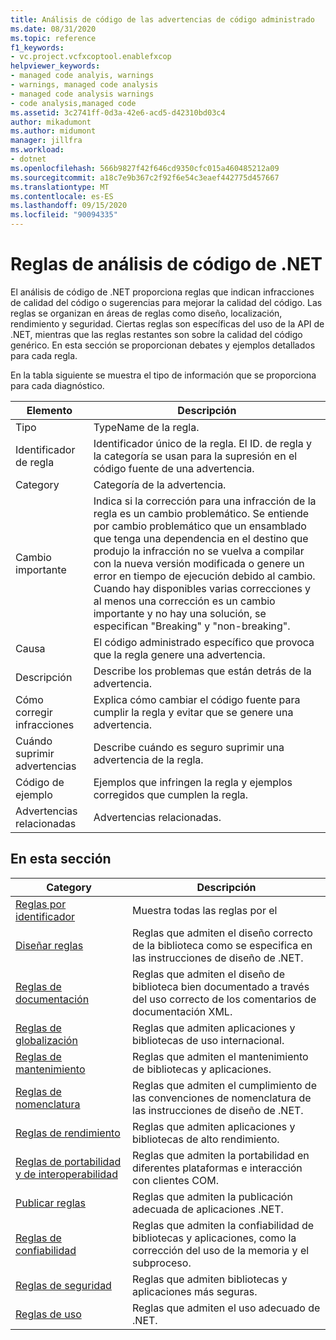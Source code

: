 ```yaml
---
title: Análisis de código de las advertencias de código administrado
ms.date: 08/31/2020
ms.topic: reference
f1_keywords:
- vc.project.vcfxcoptool.enablefxcop
helpviewer_keywords:
- managed code analyis, warnings
- warnings, managed code analysis
- managed code analysis warnings
- code analysis,managed code
ms.assetid: 3c2741ff-0d3a-42e6-acd5-d42310bd03c4
author: mikadumont
ms.author: midumont
manager: jillfra
ms.workload:
- dotnet
ms.openlocfilehash: 566b9827f42f646cd9350cfc015a460485212a09
ms.sourcegitcommit: a18c7e9b367c2f92f6e54c3eaef442775d457667
ms.translationtype: MT
ms.contentlocale: es-ES
ms.lasthandoff: 09/15/2020
ms.locfileid: "90094335"
---
```

# <a name="net-code-analysis-rules"></a>Reglas de análisis de código de .NET
El análisis de código de .NET proporciona reglas que indican infracciones de calidad del código o sugerencias para mejorar la calidad del código. Las reglas se organizan en áreas de reglas como diseño, localización, rendimiento y seguridad. Ciertas reglas son específicas del uso de la API de .NET, mientras que las reglas restantes son sobre la calidad del código genérico. En esta sección se proporcionan debates y ejemplos detallados para cada regla.

 En la tabla siguiente se muestra el tipo de información que se proporciona para cada diagnóstico.

|Elemento|Descripción|
|----------|-----------------|
|Tipo|TypeName de la regla.|
|Identificador de regla|Identificador único de la regla. El ID. de regla y la categoría se usan para la supresión en el código fuente de una advertencia.|
|Category|Categoría de la advertencia.|
|Cambio importante|Indica si la corrección para una infracción de la regla es un cambio problemático. Se entiende por cambio problemático que un ensamblado que tenga una dependencia en el destino que produjo la infracción no se vuelva a compilar con la nueva versión modificada o genere un error en tiempo de ejecución debido al cambio. Cuando hay disponibles varias correcciones y al menos una corrección es un cambio importante y no hay una solución, se especifican "Breaking" y "non-breaking".|
|Causa|El código administrado específico que provoca que la regla genere una advertencia.|
|Descripción|Describe los problemas que están detrás de la advertencia.|
|Cómo corregir infracciones|Explica cómo cambiar el código fuente para cumplir la regla y evitar que se genere una advertencia.|
|Cuándo suprimir advertencias|Describe cuándo es seguro suprimir una advertencia de la regla.|
|Código de ejemplo|Ejemplos que infringen la regla y ejemplos corregidos que cumplen la regla.|
|Advertencias relacionadas|Advertencias relacionadas.|

## <a name="in-this-section"></a>En esta sección

|Category|Descripción|
|-|-|
|[Reglas por identificador](../code-quality/code-analysis-warnings-for-managed-code-by-checkid.md)|Muestra todas las reglas por el|
|[Diseñar reglas](../code-quality/design-warnings.md)|Reglas que admiten el diseño correcto de la biblioteca como se especifica en las instrucciones de diseño de .NET.|
|[Reglas de documentación](../code-quality/documentation-warnings.md)|Reglas que admiten el diseño de biblioteca bien documentado a través del uso correcto de los comentarios de documentación XML.|
|[Reglas de globalización](../code-quality/globalization-warnings.md)|Reglas que admiten aplicaciones y bibliotecas de uso internacional.|
|[Reglas de mantenimiento](../code-quality/maintainability-warnings.md)|Reglas que admiten el mantenimiento de bibliotecas y aplicaciones.|
|[Reglas de nomenclatura](../code-quality/naming-warnings.md)|Reglas que admiten el cumplimiento de las convenciones de nomenclatura de las instrucciones de diseño de .NET.|
|[Reglas de rendimiento](../code-quality/performance-warnings.md)|Reglas que admiten aplicaciones y bibliotecas de alto rendimiento.|
|[Reglas de portabilidad y de interoperabilidad](../code-quality/interoperability-warnings.md)|Reglas que admiten la portabilidad en diferentes plataformas e interacción con clientes COM.|
|[Publicar reglas](../code-quality/publish-warnings.md)|Reglas que admiten la publicación adecuada de aplicaciones .NET.|
|[Reglas de confiabilidad](../code-quality/reliability-warnings.md)|Reglas que admiten la confiabilidad de bibliotecas y aplicaciones, como la corrección del uso de la memoria y el subproceso.|
|[Reglas de seguridad](../code-quality/security-warnings.md)|Reglas que admiten bibliotecas y aplicaciones más seguras.|
|[Reglas de uso](../code-quality/usage-warnings.md)|Reglas que admiten el uso adecuado de .NET.|
